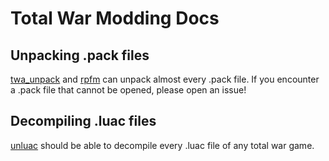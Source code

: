 # Total War Modding Docs

## Unpacking .pack files

[twa_unpack](https://github.com/TotalWar-Modding/twa_unpack) and [rpfm](https://github.com/Frodo45127/rpfm) can unpack almost every .pack file. If you encounter a .pack file that cannot be opened, please open an issue!

## Decompiling .luac files

[unluac](https://sourceforge.net/projects/unluac/) should be able to decompile every .luac file of any total war game.
